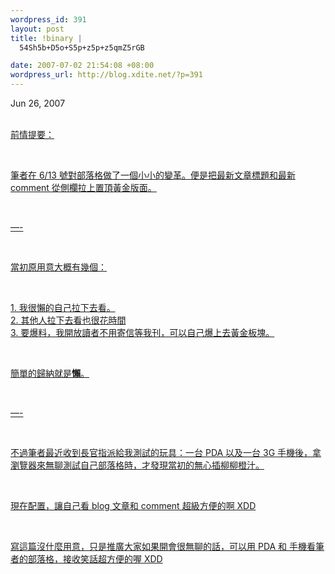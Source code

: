 ```yaml
--- 
wordpress_id: 391
layout: post
title: !binary |
  54Sh5b+D5o+S5p+z5p+z5qmZ5rGB

date: 2007-07-02 21:54:08 +08:00
wordpress_url: http://blog.xdite.net/?p=391
---
```

Jun 26, 2007<br /><br /><div class="entry-body"><div id=""><ins class="item-body"><div><p>前情提要：</p><br /><p>筆者在 6/13 號對部落格做了一個小小的<a target="_blank" href="http://blog.xdite.net/?p=375">變革</a>。便是把最新文章標題和最新 comment 從側欄拉上置頂黃金版面。</p><br /><p>—-</p><br /><p>當初原用意大概有幾個：</p><br /><p>1. 我很懶的自己拉下去看。<br />2. 其他人拉下去看也很花時間<br />3. 要爆料，我開放讀者不用寄信等我刊，可以自己爆上去黃金板塊。</p><br /><p>簡單的歸納就是<b>懶</b>。</p><br /><p>—-</p><br /><p>不過筆者最近收到長官指派給我測試的玩具：一台 PDA 以及一台 3G 手機後，拿瀏覽器來無聊測試自己部落格時，才發現當初的無心插柳柳橙汁。</p><br /><p>現在配置，讓自己看 blog 文章和 comment 超級方便的啊 XDD</p><br /><p>寫這篇沒什麼用意，只是推廣大家如果開會很無聊的話，可以用 PDA 和 手機看筆者的部落格，接收笑話超方便的喔 XDD</p></div></ins></div></div><br />
